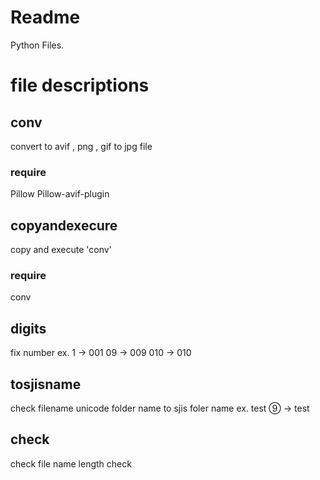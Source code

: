 ﻿# Readme
Python Files.

# file descriptions

## conv
convert to avif , png , gif to jpg file
### require
Pillow
Pillow-avif-plugin

## copyandexecure
copy and execute 'conv'
### require
conv

## digits
fix number
ex.
1   -> 001
09  -> 009
010 -> 010

## tosjisname
check filename unicode folder name to sjis foler name
ex.
test ⑨ -> test

## check
check file name length check

